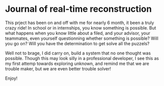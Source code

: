 
# Journal of real-time reconstruction

This prject has been on and off with me for nearly 6 month, it been a truly crazy ride! In school or in internships, you know something is possible. But what happens 
when you know little about a filed, and your advisor, your teammates, even yourself questionning whether something is possible? Will you go on? Will you have the 
determination to get solve all the puzzels?

Well not to brage, I did carry on, build a system that no one thought was possible. Though this may look silly in a professional developer, I see this as my first attemp 
towards exploring unknown, and remind me that we are trouble maker, but we are even better trouble solver! 

Enjoy!
